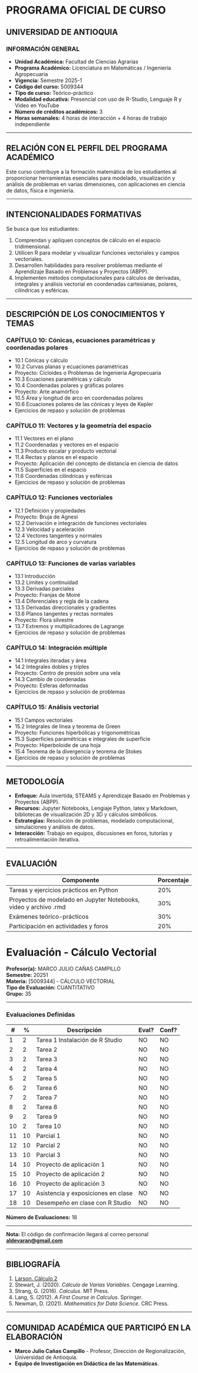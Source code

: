 # PROGRAMA OFICIAL DE CURSO

## UNIVERSIDAD DE ANTIOQUIA

### INFORMACIÓN GENERAL

- **Unidad Académica:** Facultad de Ciencias Agrarias
- **Programa Académico:** Licenciatura en Matemáticas / Ingeniería Agropecuaria
- **Vigencia:** Semestre 2025-1
- **Código del curso:** 5009344
- **Tipo de curso:** Teórico-práctico
- **Modalidad educativa:** Presencial con uso de R-Studio, Lenguaje R y Video en YouTube
- **Número de créditos académicos:** 3
- **Horas semanales:** 4 horas de interacción + 4 horas de trabajo independiente

---

## RELACIÓN CON EL PERFIL DEL PROGRAMA ACADÉMICO

Este curso contribuye a la formación matemática de los estudiantes al proporcionar herramientas esenciales para modelado, visualización y análisis de problemas en varias dimensiones, con aplicaciones en ciencia de datos, física e ingeniería.

---

## INTENCIONALIDADES FORMATIVAS

Se busca que los estudiantes:
1. Comprendan y apliquen conceptos de cálculo en el espacio tridimensional.
2. Utilicen R para modelar y visualizar funciones vectoriales y campos vectoriales.
3. Desarrollen habilidades para resolver problemas mediante el Aprendizaje Basado en Problemas y Proyectos (ABPP).
4. Implementen métodos computacionales para cálculos de derivadas, integrales y análisis vectorial en coordenadas cartesianas, polares, cilíndricas y esféricas.

---

## DESCRIPCIÓN DE LOS CONOCIMIENTOS Y TEMAS

### **CAPÍTULO 10: Cónicas, ecuaciones paramétricas y coordenadas polares**
- 10.1 Cónicas y cálculo
- 10.2 Curvas planas y ecuaciones paramétricas
- Proyecto: Cicloides o Problemas de Ingeniería Agropecuaria
- 10.3 Ecuaciones paramétricas y cálculo
- 10.4 Coordenadas polares y gráficas polares
- Proyecto: Arte anamórfico
- 10.5 Área y longitud de arco en coordenadas polares
- 10.6 Ecuaciones polares de las cónicas y leyes de Kepler
- Ejercicios de repaso y solución de problemas

### **CAPÍTULO 11: Vectores y la geometría del espacio**
- 11.1 Vectores en el plano
- 11.2 Coordenadas y vectores en el espacio
- 11.3 Producto escalar y producto vectorial
- 11.4 Rectas y planos en el espacio
- Proyecto: Aplicación del concepto de distancia en ciencia de datos
- 11.5 Superficies en el espacio
- 11.6 Coordenadas cilíndricas y esféricas
- Ejercicios de repaso y solución de problemas

### **CAPÍTULO 12: Funciones vectoriales**
- 12.1 Definición y propiedades
- Proyecto: Bruja de Agnesi
- 12.2 Derivación e integración de funciones vectoriales
- 12.3 Velocidad y aceleración
- 12.4 Vectores tangentes y normales
- 12.5 Longitud de arco y curvatura
- Ejercicios de repaso y solución de problemas

### **CAPÍTULO 13: Funciones de varias variables**
- 13.1 Introducción
- 13.2 Límites y continuidad
- 13.3 Derivadas parciales
- Proyecto: Franjas de Moiré
- 13.4 Diferenciales y regla de la cadena
- 13.5 Derivadas direccionales y gradientes
- 13.6 Planos tangentes y rectas normales
- Proyecto: Flora silvestre
- 13.7 Extremos y multiplicadores de Lagrange
- Ejercicios de repaso y solución de problemas

### **CAPÍTULO 14: Integración múltiple**
- 14.1 Integrales iteradas y área
- 14.2 Integrales dobles y triples
- Proyecto: Centro de presión sobre una vela
- 14.3 Cambio de coordenadas
- Proyecto: Esferas deformadas
- Ejercicios de repaso y solución de problemas

### **CAPÍTULO 15: Análisis vectorial**
- 15.1 Campos vectoriales
- 15.2 Integrales de línea y teorema de Green
- Proyecto: Funciones hiperbólicas y trigonométricas
- 15.3 Superficies paramétricas e integrales de superficie
- Proyecto: Hiperboloide de una hoja
- 15.4 Teorema de la divergencia y teorema de Stokes
- Ejercicios de repaso y solución de problemas

---

## METODOLOGÍA

- **Enfoque:** Aula invertida, STEAMS y Aprendizaje Basado en Problemas y Proyectos (ABPP).
- **Recursos:** Jupyter Notebooks, Lengiaje Python, latex y Markdown, bibliotecas de visualización 2D y 3D y cálculos simbólicos.
- **Estrategias:** Resolución de problemas, modelado computacional, simulaciones y análisis de datos.
- **Interacción:** Trabajo en equipos, discusiones en foros, tutorías y retroalimentación iterativa.

---

## EVALUACIÓN

| Componente | Porcentaje |
|------------|------------|
| Tareas y ejercicios prácticos en Python | 20% |
| Proyectos de modelado en Jupyter Notebooks, video y archivo .rmd | 30% |
| Exámenes teórico-prácticos | 30% |
| Participación en actividades y foros | 20% |  

# Evaluación - Cálculo Vectorial  

**Profesor(a):** MARCO JULIO CAÑAS CAMPILLO  
**Semestre:** 20251  
**Materia:** [5009344] - CÁLCULO VECTORIAL  
**Tipo de Evaluación:** CUANTITATIVO  
**Grupo:** 35  

---

### Evaluaciones Definidas  

| #  | %  | Descripción                                  | Eval? | Conf? |
|----|----|----------------------------------------------|-------|-------|
| 1  | 2  | Tarea 1 Instalación de R Studio            | NO    | NO    |
| 2  | 2  | Tarea 2                                     | NO    | NO    |
| 3  | 2  | Tarea 3                                     | NO    | NO    |
| 4  | 2  | Tarea 4                                     | NO    | NO    |
| 5  | 2  | Tarea 5                                     | NO    | NO    |
| 6  | 2  | Tarea 6                                     | NO    | NO    |
| 7  | 2  | Tarea 7                                     | NO    | NO    |
| 8  | 2  | Tarea 8                                     | NO    | NO    |
| 9  | 2  | Tarea 9                                     | NO    | NO    |
| 10 | 2  | Tarea 10                                    | NO    | NO    |
| 11 | 10 | Parcial 1                                   | NO    | NO    |
| 12 | 10 | Parcial 2                                   | NO    | NO    |
| 13 | 10 | Parcial 3                                   | NO    | NO    |
| 14 | 10 | Proyecto de aplicación 1                   | NO    | NO    |
| 15 | 10 | Proyecto de aplicación 2                   | NO    | NO    |
| 16 | 10 | Proyecto de aplicación 3                   | NO    | NO    |
| 17 | 10 | Asistencia y exposiciones en clase        | NO    | NO    |
| 18 | 10 | Desempeño en clase con R Studio           | NO    | NO    |

**Número de Evaluaciones:** 18  

---

**Nota:** El código de confirmación llegará al correo personal **aldevaran@gmail.com**  


---

## BIBLIOGRAFÍA

1. [Larson. Cálculo 2](chrome-extension://efaidnbmnnnibpcajpcglclefindmkaj/https://lc.fie.umich.mx/~rochoa/Materias/CALCULO/CALCULO_2/LARSON.pdf)
1. Stewart, J. (2020). *Cálculo de Varias Variables*. Cengage Learning.
2. Strang, G. (2016). *Calculus*. MIT Press.
3. Lang, S. (2012). *A First Course in Calculus*. Springer.
4. Newman, D. (2021). *Mathematics for Data Science*. CRC Press.

---

## COMUNIDAD ACADÉMICA QUE PARTICIPÓ EN LA ELABORACIÓN

- **Marco Julio Cañas Campillo** - Profesor, Dirección de Regionalización, Universidad de Antioquia.
- **Equipo de Investigación en Didáctica de las Matemáticas**.
